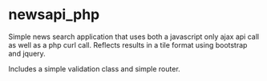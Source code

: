 # newsapi_php
 
 Simple news search application that uses both a javascript only ajax api call as well as a php curl call.
 Reflects results in a tile format using bootstrap and jquery.

 Includes a simple validation class and simple router.
